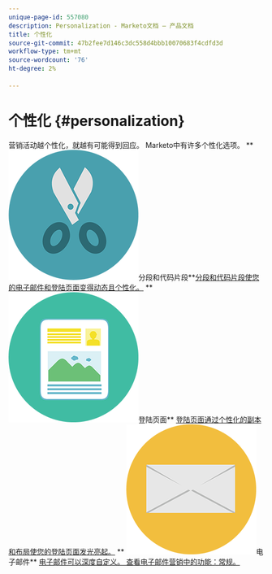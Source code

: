 ```yaml
---
unique-page-id: 557080
description: Personalization - Marketo文档 — 产品文档
title: 个性化
source-git-commit: 47b2fee7d146c3dc558d4bbb10070683f4cdfd3d
workflow-type: tm+mt
source-wordcount: '76'
ht-degree: 2%

---
```



# 个性化 {#personalization}

营销活动越个性化，就越有可能得到回应。 Marketo中有许多个性化选项。
** ![分段和代码片段](assets/graphic-design-tools-18.png)分段和代码片段**[分段和代码片段使您的电子邮件和登陆页面变得动态且个性化。](https://docs.marketo.com/display/DOCS/Segmentation+and+Snippets)     ** ![登陆页面](assets/office-artboard-80.png)登陆页面** [登陆页面通过个性化的副本和布局使您的登陆页面发光亮起。](https://docs.marketo.com/display/DOCS/Personalizing+Landing+Pages)     ** ![电子邮件](assets/office-27-1.png)电子邮件** [电子邮件可以深度自定义。 查看电子邮件营销中的功能：常规。](https://docs.marketo.com/display/DOCS/General)